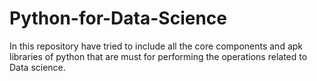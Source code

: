 # Python-for-Data-Science
In this repository have tried to include all the core components and apk libraries of python that are must for performing the operations related to Data science.
